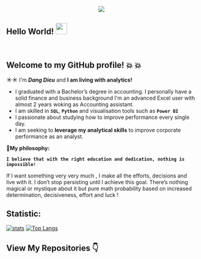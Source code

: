 <p  align="center"><img src = "https://res.cloudinary.com/dangdieu1699999/image/upload/v1628575076/Bright_Colored_Tumblr_Banner_t39dnc.jpg"></p>

## Hello World! <img src="https://raw.githubusercontent.com/syedareehaquasar/syedareehaquasar/master/gifs/Hi.gif" width="30px"></h2>
<br />

## Welcome to my GitHub profile! 💥 :boom:

:sunny::sunny: I'm ***Dang Dieu*** and **I am living with analytics!** 

- I graduated with a Bachelor’s degree in accounting.  I personally have a solid finance and business background  I'm an advanced Excel user with almost 2 years woking as Accounting assistant.
- I am skilled in **```SQL```**, **```Python```** and visualisation tools such as **```Power BI```**
- I passionate about studying how to improve performance every single day. 
- I am seeking to **leverage my analytical skills** to improve corporate performance as an analyst. 

:palm_tree:**My philosophy:**

**```I believe that with the right education and dedication, nothing is impossible!```**
<p>
 If I want something very very much , I make all the efforts, decisions and live with it. I don’t stop persisting until I achieve this goal.
 There’s nothing magical or mystique about it but pure math probability based on increased determination, decisiveness, effort and luck !
</p>


## Statistic:
[![stats](https://github-readme-stats.vercel.app/api?username=dieuthihongdieu&show_icons=true&count_private=true&title_color=ffcc00&text_color=ffcc00&icon_color=ffcc00&no-bg=true&hide_border=true)](https://github.com/dieuthihongdieu)
[![Top Langs](https://github-readme-stats.vercel.app/api/top-langs/?username=dieuthihongdieu&layout=compact)](https://github.com/dieuthihongdieu)
## View My Repositories 👇
